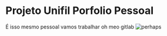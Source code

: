 # Projeto Unifil Porfolio Pessoal

É isso mesmo pessoal vamos trabalhar
 oh meo gitlab
![perhaps](https://i.redd.it/dg6qctwlbrt21.jpg)
